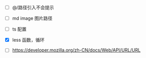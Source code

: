 - [ ] @/路径引入不会提示

- [ ] md image 图片路径

- [ ] ts 配置
- [x] less 函数，循环
- [ ] https://developer.mozilla.org/zh-CN/docs/Web/API/URL/URL

